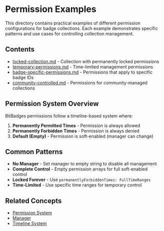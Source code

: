 # Permission Examples

This directory contains practical examples of different permission configurations for badge collections. Each example demonstrates specific patterns and use cases for controlling collection management.

## Contents

-   [locked-collection.md](locked-collection.md) - Collection with permanently locked permissions
-   [temporary-permissions.md](temporary-permissions.md) - Time-limited management permissions
-   [badge-specific-permissions.md](badge-specific-permissions.md) - Permissions that apply to specific badge IDs
-   [community-controlled.md](community-controlled.md) - Permissions for community-managed collections

## Permission System Overview

BitBadges permissions follow a timeline-based system where:

1. **Permanently Permitted Times** - Permission is always allowed
2. **Permanently Forbidden Times** - Permission is always denied
3. **Default (Empty)** - Permission is soft-enabled (manager can change)

## Common Patterns

-   **No Manager** - Set manager to empty string to disable all management
-   **Complete Control** - Empty permission arrays for full soft-enabled control
-   **Locked Forever** - Use `permanentlyForbiddenTimes: FullTimeRanges`
-   **Time-Limited** - Use specific time ranges for temporary control

## Related Concepts

-   [Permission System](../../concepts/permissions/permission-system.md)
-   [Manager](../../concepts/manager.md)
-   [Timeline System](../../concepts/timeline-system.md)

